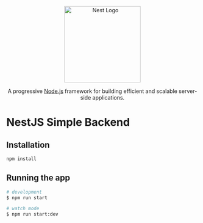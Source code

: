 <p align="center">
  <a href="http://nestjs.com/" target="blank"><img src="https://nestjs.com/img/logo-small.svg" width="200" alt="Nest Logo" /></a>
</p>

  <p align="center">A progressive <a href="http://nodejs.org" target="_blank">Node.js</a> framework for building efficient and scalable server-side applications.</p>

# NestJS Simple Backend

## Installation

```bash
npm install
```

## Running the app

```bash
# development
$ npm run start

# watch mode
$ npm run start:dev

```
